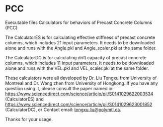 # PCC
Executable files
Calculators for behaviors of Precast Concrete Columns (PCC)

The CalculatorES is for calculating effective stiffness of precast concrete columns, which includes 21 input parameters. It needs to be downloaded alone and runs with the Angle.pkl and Angle_scaler.pkl at the same folder. 

The CalculatorDC is for calculating drift capacity of precast concrete columns, which includes 11 input parameters. It needs to be downloaded alone and runs with the VEL.pkl and VEL_scaler.pkl at the same folder.

These calculators were all developed by Dr. Liu Tongxu from University of Montreal and Dr. Wang zhen from University of Hongkong. If you have any question using it, please consult the paper named in https://www.sciencedirect.com/science/article/pii/S0141029622003534 (CalculatorES) and https://www.sciencedirect.com/science/article/pii/S0141029623001852 (CalculatorDC), or Contact email: tongxu.liu@polymtl.ca.

Thanks for your usage.
